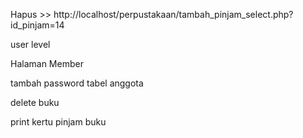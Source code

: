 Hapus >>
http://localhost/perpustakaan/tambah_pinjam_select.php?id_pinjam=14

<!-- Modal Kembali
http://localhost/perpustakaan/pinjam.php -->

user level

Halaman Member

tambah password tabel anggota

delete buku

<!-- tambah jumlah buku saat kembali -->

print kertu pinjam buku
